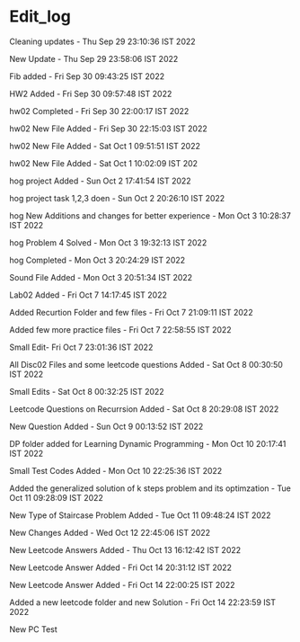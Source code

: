 # Edit_log 

Cleaning updates - Thu Sep 29 23:10:36 IST 2022

New Update - Thu Sep 29 23:58:06 IST 2022

Fib added - Fri Sep 30 09:43:25 IST 2022

HW2 Added - Fri Sep 30 09:57:48 IST 2022

hw02 Completed - Fri Sep 30 22:00:17 IST 2022

hw02 New File Added - Fri Sep 30 22:15:03 IST 2022

hw02 New File Added - Sat Oct  1 09:51:51 IST 2022

hw02 New File Added - Sat Oct  1 10:02:09 IST 202

hog project Added - Sun Oct  2 17:41:54 IST 2022

hog project task 1,2,3 doen - Sun Oct  2 20:26:10 IST 2022

hog New Additions and changes for better experience - Mon Oct  3 10:28:37 IST 2022

hog Problem 4 Solved  - Mon Oct  3 19:32:13 IST 2022

hog Completed - Mon Oct  3 20:24:29 IST 2022

Sound File Added - Mon Oct  3 20:51:34 IST 2022

Lab02 Added - Fri Oct  7 14:17:45 IST 2022

Added Recurtion Folder and few files - Fri Oct  7 21:09:11 IST 2022

Added few more practice files - Fri Oct  7 22:58:55 IST 2022

Small Edit- Fri Oct  7 23:01:36 IST 2022

All Disc02 Files and some leetcode questions Added - Sat Oct  8 00:30:50 IST 2022

Small Edits - Sat Oct  8 00:32:25 IST 2022

Leetcode Questions on Recurrsion Added - Sat Oct  8 20:29:08 IST 2022

New Question Added - Sun Oct  9 00:13:52 IST 2022

DP folder added for Learning Dynamic Programming - Mon Oct 10 20:17:41 IST 2022

Small Test Codes Added - Mon Oct 10 22:25:36 IST 2022

Added the generalized solution of k steps problem and its optimzation - Tue Oct 11 09:28:09 IST 2022

New Type of Staircase Problem Added -  Tue Oct 11 09:48:24 IST 2022

New Changes Added - Wed Oct 12 22:45:06 IST 2022

New Leetcode Answers Added - Thu Oct 13 16:12:42 IST 2022

New Leetcode Answer Added - Fri Oct 14 20:31:12 IST 2022

New Leetcode Answer Added - Fri Oct 14 22:00:25 IST 2022

Added a new leetcode folder and new Solution - Fri Oct 14 22:23:59 IST 2022

New PC Test 
